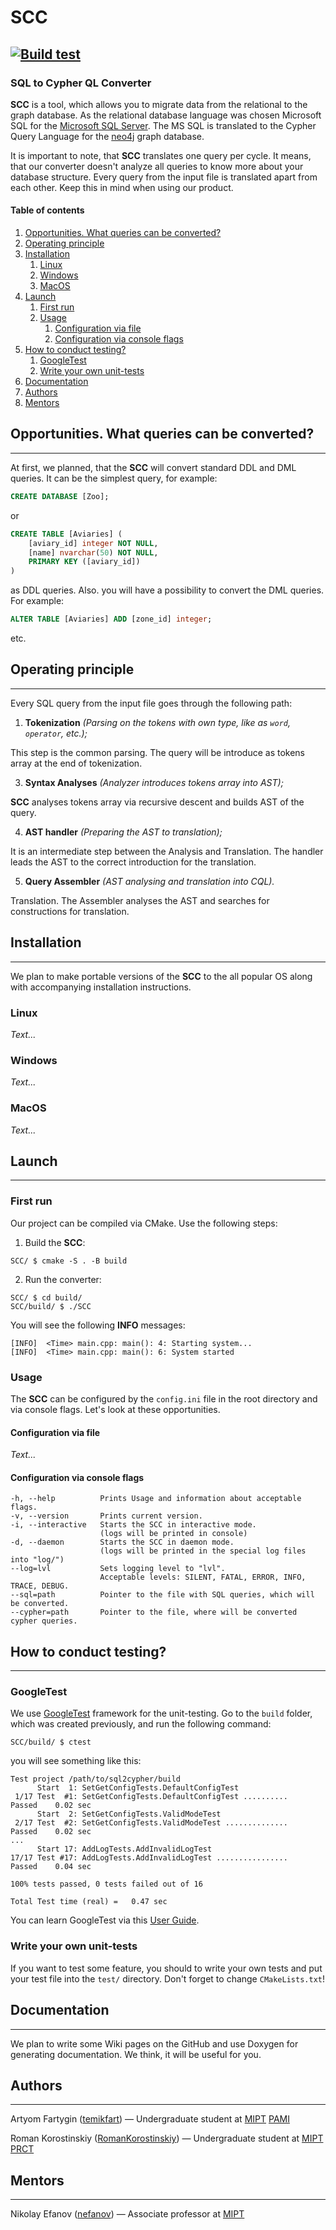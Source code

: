 # SCC
[![Build test](https://github.com/temikfart/sql2cypher/actions/workflows/build-test.yml/badge.svg)](https://github.com/temikfart/sql2cypher/actions/workflows/build-test.yml)
---
### SQL to Cypher QL Converter

**SCC** is a tool, which allows you to migrate data
from the relational to the graph database.
As the relational database language was chosen Microsoft SQL
for the [Microsoft SQL Server](https://www.microsoft.com/en-gb/sql-server/sql-server-2019?rtc=2).
The MS SQL is translated to the Cypher Query Language for the 
[neo4j](https://neo4j.com/) graph database.

It is important to note, that **SCC** translates one query per cycle.
It means, that our converter doesn't analyze all queries to know more
about your database structure.
Every query from the input file is translated apart from each other.
Keep this in mind when using our product.

#### Table of contents

1. [Opportunities. What queries can be converted?](#Opportunities.-What-queries-can-be-converted)
2. [Operating principle](#Operating-principle)
3. [Installation](#Installation)
   1. [Linux](#Linux)
   2. [Windows](#Windows)
   3. [MacOS](#MacOS)
4. [Launch](#Launch)
   1. [First run](#First-run)
   2. [Usage](#Usage)
      1. [Configuration via file](#Configuration-via-file)
      2. [Configuration via console flags](#Configuration-via-console-flags)
5. [How to conduct testing?](#How-to-conduct-testing)
   1. [GoogleTest](#GoogleTest)
   2. [Write your own unit-tests](#Write-your-own-unit-tests)
6. [Documentation](#Documentation)
7. [Authors](#Authors)
8. [Mentors](#Mentors)


## Opportunities. What queries can be converted?

---

At first, we planned, that the **SCC** will convert standard DDL and DML queries.
It can be the simplest query, for example:
```SQL
CREATE DATABASE [Zoo];
```
or
```SQL
CREATE TABLE [Aviaries] (
    [aviary_id] integer NOT NULL,
    [name] nvarchar(50) NOT NULL,
    PRIMARY KEY ([aviary_id])
)
```
as DDL queries. Also. you will have a possibility to convert the DML queries.
For example:
```SQL
ALTER TABLE [Aviaries] ADD [zone_id] integer;
```
etc.

## Operating principle

---
Every SQL query from the input file goes through the following path:
1. **Tokenization** _(Parsing on the tokens with own type, like as `word`, `operator`, etc.);_

This step is the common parsing.
The query will be introduce as tokens array at the end of tokenization.

3. **Syntax Analyses** _(Analyzer introduces tokens array into AST);_

**SCC** analyses tokens array via recursive descent and builds AST of the query.

4. **AST handler** _(Preparing the AST to translation);_

It is an intermediate step between the Analysis and Translation.
The handler leads the AST to the correct introduction for the translation.

5. **Query Assembler** _(AST analysing and translation into CQL)._

Translation.
The Assembler analyses the AST and searches for constructions for translation.

## Installation

---
We plan to make portable versions of the **SCC** to the all popular OS
along with accompanying installation instructions.

### Linux
_Text..._
### Windows
_Text..._
### MacOS
_Text..._

## Launch

---
### First run
Our project can be compiled via CMake. Use the following steps:
1. Build the **SCC**:
```shell
SCC/ $ cmake -S . -B build
```
2. Run the converter:
```shell
SCC/ $ cd build/
SCC/build/ $ ./SCC
```
You will see the following **INFO** messages:
```
[INFO]  <Time> main.cpp: main(): 4: Starting system...
[INFO]  <Time> main.cpp: main(): 6: System started
```

### Usage
The **SCC** can be configured by the `config.ini` file in the root directory
and via console flags. Let's look at these opportunities.

#### Configuration via file
_Text..._

#### Configuration via console flags
```
-h, --help          Prints Usage and information about acceptable flags.
-v, --version       Prints current version.
-i, --interactive   Starts the SCC in interactive mode.
                    (logs will be printed in console)
-d, --daemon        Starts the SCC in daemon mode.
                    (logs will be printed in the special log files into "log/")
--log=lvl           Sets logging level to "lvl".
                    Acceptable levels: SILENT, FATAL, ERROR, INFO, TRACE, DEBUG.
--sql=path          Pointer to the file with SQL queries, which will be converted.
--cypher=path       Pointer to the file, where will be converted cypher queries.
```


## How to conduct testing?

---
### GoogleTest
We use [GoogleTest](https://github.com/google/googletest) 
framework for the unit-testing.
Go to the `build` folder, which was created previously,
and run the following command:
```shell
SCC/build/ $ ctest
```
you will see something like this:
```
Test project /path/to/sql2cypher/build
      Start  1: SetGetConfigTests.DefaultConfigTest
 1/17 Test  #1: SetGetConfigTests.DefaultConfigTest ..........   Passed    0.02 sec
      Start  2: SetGetConfigTests.ValidModeTest
 2/17 Test  #2: SetGetConfigTests.ValidModeTest ..............   Passed    0.02 sec
...
      Start 17: AddLogTests.AddInvalidLogTest
17/17 Test #17: AddLogTests.AddInvalidLogTest ................   Passed    0.04 sec

100% tests passed, 0 tests failed out of 16

Total Test time (real) =   0.47 sec
```
You can learn GoogleTest via this 
[User Guide](https://google.github.io/googletest/).

### Write your own unit-tests
If you want to test some feature, you should to write your own tests
and put your test file into the `test/` directory.
Don't forget to change `CMakeLists.txt`!

## Documentation

---
We plan to write some Wiki pages on the GitHub
and use Doxygen for generating documentation.
We think, it will be useful for you.

## Authors

---

Artyom Fartygin ([temikfart](https://github.com/temikfart)) —
Undergraduate student at [MIPT](https://mipt.ru) [PAMI](https://mipt.ru/education/departments/fpmi/)

Roman Korostinskiy ([RomanKorostinskiy](https://github.com/RomanKorostinskiy)) —
Undergraduate student at [MIPT](https://mipt.ru) [PRCT](https://mipt.ru/education/departments/frkt/)

## Mentors

---

Nikolay Efanov ([nefanov](https://github.com/nefanov)) —
Associate professor at [MIPT](https://mipt.ru)
